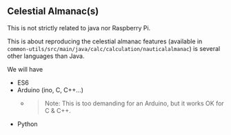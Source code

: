 ## Celestial Almanac(s)
This is not strictly related to java nor Raspberry Pi.

This is about reproducing the celestial almanac features (available in `common-utils/src/main/java/calc/calculation/nauticalalmanac`)
is several other languages than Java.

We will have
- ES6
- Arduino (ino, C, C++...)
    - > Note: This is too demanding for an Arduino, but it works OK for C & C++. 
- Python

